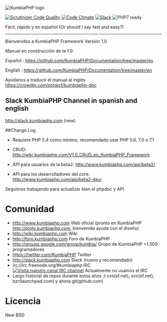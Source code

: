 ![KumbiaPHP logo](https://rawgit.com/kumbiaphp/kumbiaphp/1.0/default/public/img/kumbiaphp.svg)

[![Scrutinizer Code Quality](https://scrutinizer-ci.com/g/KumbiaPHP/KumbiaPHP/badges/quality-score.png?b=1.0)](https://scrutinizer-ci.com/g/KumbiaPHP/KumbiaPHP/?branch=1.0)
[![Code Climate](https://codeclimate.com/github/KumbiaPHP/KumbiaPHP/badges/gpa.svg)](https://codeclimate.com/github/KumbiaPHP/KumbiaPHP)
[![Slack](http://slack.kumbiaphp.com/badge.svg)](http://slack.kumbiaphp.com)
![PHP7 ready](https://rawgit.com/kumbiaphp/kumbiaphp/1.0/default/public/img/php7.svg)

Fácil, rápido y en español
(Or should I say fast and easy?)

---
Bienvenidos a KumbiaPHP Framework  Versión 1.0

Manual en construcción de la 1.0:

Español : https://github.com/KumbiaPHP/Documentation/tree/master/es

English : https://github.com/KumbiaPHP/Documentation/tree/master/en

Ayúdanos a traducir el manual al inglés https://crowdin.com/project/kumbiaphp-doc

## Slack KumbiaPHP Channel in spanish and english
http://slack.kumbiaphp.com (new)


##Change Log
* Requiere PHP 5.4 como mínimo, recomendado usar PHP 5.6, 7.0 o 7.1

* CRUD: http://wiki.kumbiaphp.com/V1.0_CRUD_en_KumbiaPHP_Framework
* API para usuarios de la beta2: http://www.kumbiaphp.com/api/beta2/
* API para los desarrolladores del core: http://www.kumbiaphp.com/api/beta2-dev/
 
Seguimos trabajando para actualizar bien el phpdoc y API.


Comunidad
===
* http://www.kumbiaphp.com  Web oficial  (pronto en KumbiaPHP http://proto.kumbiaphp.com, bienvenida ayuda con el diseño)
* http://wiki.kumbiaphp.com Wiki
* http://foro.kumbiaphp.com Foro de KumbiaPHP
* http://groups.google.com/group/kumbia/   Grupo de KumbiaPHP +1.500 programadores
* https://twitter.com/KumbiaPHP Twitter
* http://slack.kumbiaphp.com  Slack (nuevo y recomendado)
* irc://irc.freenode.org/#kumbiaphp  IRC [![Visita nuestro canal IRC channel](https://kiwiirc.com/buttons/irc.freenode.org/kumbiaphp.png)](https://kiwiirc.com/client/irc.freenode.org/?nick=invitado|?&theme=cli#kumbiaphp) Actualmente no usamos el IRC
* Largo historial de repos durante estos años ;)  cvs(sf.net), svn(sf.net), bzr(launchpad.com) y ahora git(github.com)

Licencia
===
New BSD
